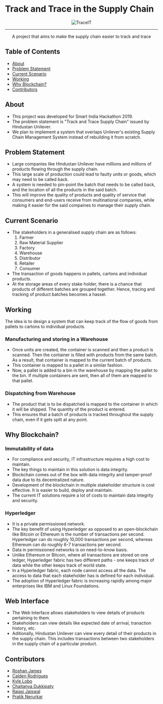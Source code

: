 # Track and Trace in the Supply Chain

<div align="center">

  ![TraceIT](https://i.imgur.com/LdBukbT.png)
  <hr>
  <p align="center">A project that aims to make the supply chain easier to track and trace</p>

</div>

## Table of Contents <a name="contents"/>
+ [About](#about)
+ [Problem Statement](#problem)
+ [Current Scenario](#scenario)
+ [Working](#working)
+ [Why Blockchain?](#blockchain)
+ [Contributors](#contributors)

## About <a name="about"/>
+ This project was developed for Smart India Hackathon 2019.
+ The problem statement is "Track and Trace Supply Chain" issued by Hindustan Unilever.
+ We plan to implement a system that overlaps Unilever's existing Supply Chain Management System instead of rebuilding it from scratch.

## Problem Statement <a name="problem"/>
+ Large companies like Hindustan Unilever have millions and millions of products flowing through the supply chain.
+ This large scale of production could lead to faulty units or goods, which may need to be called back.
+ A system is needed to pin-point the batch that needs to be called back, and the location of all the products in the said batch.
+ This will improve the quality of products and quality of service that consumers and end-users receive from multinational companies, while making it easier for the said compaines to manage their supply chain.

## Current Scenario <a name="scenario"/>
+ The stakeholders in a generalised supply chain are as follows:
  1. Farmer
  2. Raw Material Supplier
  3. Factory
  4. Warehouse
  5. Distributor
  6. Retailer
  7. Consumer
+ The transaction of goods happens in pallets, cartons and individual products.
+ At the storage areas of every stake holder, there is a chance that products of different batches are grouped together. Hence, tracing and tracking of product batches becomes a hassel.

## Working <a name="working"/>
The idea is to design a system that can keep track of the flow of goods from pallets to cartons to individual products.

### Manufacturing and storing in a Warehouse
+ Once units are created, the container is scanned and then a product is scanned. Then the container is filled with products from the same batch. As a result, that container is mapped to the current batch of products.
+ This container is mapped to a pallet in a similar fashion.
+ Now, a pallet is added to a bin in the warehouse by mapping the pallet to the bin. If multiple containers are sent, then all of them are mapped to that pallet.

### Dispatching from Warehouse
+ The product that is to be dispatched is mapped to the container in which it will be shipped. The quantity of the product is entered.
+ This ensures that a batch of products is tracked throughout the supply chain, even if it gets split at any point.

## Why Blockchain? <a name="blockchain"/>
### Immutability of data
+ For compliance and security, IT infrastructure requires a high cost to maintain.
+ The key things to maintain in this solution is data integrity.
+ Blockchain comes out of the box with data integrity and tamper-proof data due to its decentralized nature.
+ Development of the blockchain in multiple stakeholder structure is cost effective. It is easier to build, deploy and maintain.
+ The current IT solutions require a lot of costs to maintain data integrity and security.

### Hyperledger
+ It is a private permissioned network.
+ The key benefit of using Hyperledger as opposed to an open-blockchain like Bitcoin or Ethereum is the number of transactions per second. Hyperledger can do roughly 10,000 transactions per second, whereas Ethereum can do roughly 6-7 transactions per second.
+ Data in permissioned networks is on need-to-know basis.
+ Unlike Ethereum or Bitcoin, where all transactions are stored on one ledger, Hyperledger fabric has two different paths - one keeps track of data while the other keeps track of world state.
+ In a Hyperledger fabric, each node cannot access all the data. The access to data that each stakeholder has is defined for each individual.
+ The adoption of Hyperledger fabric is increasing rapidly among major enterprises like IBM and Linux Foundations.

## Web Interface
+ The Web Interface allows stakeholders to view details of products pertaining to them.
+ Stakeholders can view details like expected date of arrival, tranaction history, etc.
+ Aditionally, Hindustan Unilever can view every detail of their products in the supply chain. This includes transactions between two stakeholders in the supply chain of a particular product.

## Contributors <a name="contributors" />
+ [Roshan James](https://github.com/sephiroth7712)
+ [Calden Rodrigues](https://github.com/caldenrodrigues)
+ [Kyle Lobo](https://github.com/chaitanyadukkipaty)
+ [Chaitanya Dukkipaty](https://github.com/chaitanyadukkipaty)
+ [Rajasi Jaiswal](https://github.com/Rajasi11)
+ [Pratik Nerurkar](https://github.com/PlayPratz)
